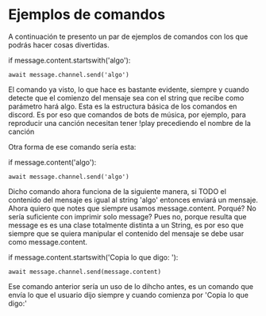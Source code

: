 # Ejemplos de comandos

A continuación te presento un par de ejemplos de comandos con los que podrás hacer cosas divertidas.

  if message.content.startswith('algo'):
  
    await message.channel.send('algo')
    
    
El comando ya visto, lo que hace es bastante evidente, siempre y cuando detecte que el comienzo del mensaje sea con el string que recibe como parámetro hará algo. Esta es la estructura básica de los comandos en discord. Es por eso que comandos de bots de música, por ejemplo, para reproducir una canción necesitan tener !play precediendo el nombre de la canción


Otra forma de ese comando sería esta:

  if message.content('algo'):
  
    await message.channel.send('algo')
    
    
Dicho comando ahora funciona de la siguiente manera, si TODO el contenido del mensaje es igual al string 'algo' entonces enviará un mensaje. Ahora quiero que notes que siempre usamos message.content. Porqué? No sería suficiente con imprimir solo message? Pues no, porque resulta que message es es una clase totalmente distinta a un String, es por eso que siempre que se quiera manipular el contenido del mensaje se debe usar como message.content. 


  if message.content.startswith('Copia lo que digo: '):
  
    await message.channel.send(message.content)
    
    
Ese comando anterior sería un uso de lo dihcho antes, es un comando que envía lo que el usuario dijo siempre y cuando comienza por 'Copia lo que digo:'
